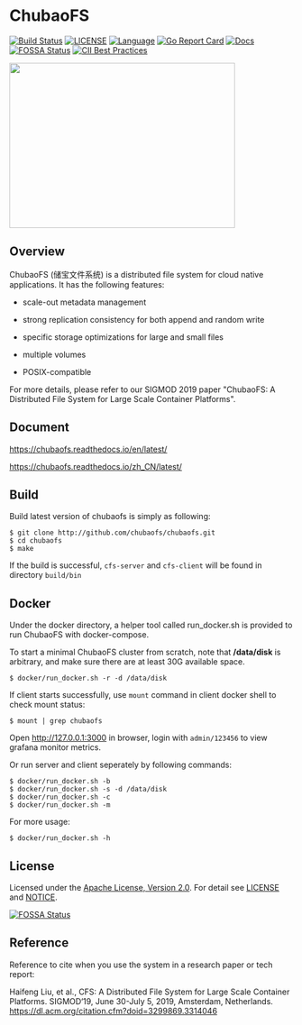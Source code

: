 # ChubaoFS

[![Build Status](https://travis-ci.org/chubaofs/chubaofs.svg?branch=master)](https://travis-ci.org/chubaofs/chubaofs)
[![LICENSE](https://img.shields.io/github/license/chubaofs/chubaofs.svg)](https://github.com/chubaofs/chubaofs/blob/master/LICENSE)
[![Language](https://img.shields.io/badge/Language-Go-blue.svg)](https://golang.org/)
[![Go Report Card](https://goreportcard.com/badge/github.com/chubaofs/chubaofs)](https://goreportcard.com/report/github.com/chubaofs/chubaofs)
[![Docs](https://readthedocs.org/projects/chubaofs/badge/?version=latest)](https://chubaofs.readthedocs.io/en/latest/?badge=latest)
[![FOSSA Status](https://app.fossa.io/api/projects/git%2Bgithub.com%2Fchubaofs%2Fcfs.svg?type=shield)](https://app.fossa.io/projects/git%2Bgithub.com%2Fchubaofs%2Fcfs?ref=badge_shield)
[![CII Best Practices](https://bestpractices.coreinfrastructure.org/projects/2761/badge)](https://bestpractices.coreinfrastructure.org/projects/2761)

<img src="https://user-images.githubusercontent.com/47099843/55525970-bf53d880-56c5-11e9-8c28-55d208859824.png" width="400" height="293" />


## Overview

ChubaoFS (储宝文件系统) is a distributed file system for cloud native applications. It has the following features:

* scale-out metadata management

* strong replication consistency for both append and random write

* specific storage optimizations for large and small files

* multiple volumes

* POSIX-compatible

For more details, please refer to our SIGMOD 2019 paper "ChubaoFS: A Distributed File System for Large Scale Container Platforms".


## Document

https://chubaofs.readthedocs.io/en/latest/

https://chubaofs.readthedocs.io/zh_CN/latest/


## Build

Build latest version of chubaofs is simply as following:

```
$ git clone http://github.com/chubaofs/chubaofs.git
$ cd chubaofs
$ make
```

If the build is successful, `cfs-server` and `cfs-client` will be found in directory `build/bin`


## Docker

Under the docker directory, a helper tool called run_docker.sh is provided to run ChubaoFS with docker-compose.

To start a minimal ChubaoFS cluster from scratch, note that **/data/disk** is arbitrary, and make sure there are at least 30G available space.

```
$ docker/run_docker.sh -r -d /data/disk
```

If client starts successfully, use `mount` command in client docker shell to check mount status:

```
$ mount | grep chubaofs
```

Open http://127.0.0.1:3000 in browser, login with `admin/123456` to view grafana monitor metrics.

Or run server and client seperately by following commands:

```
$ docker/run_docker.sh -b
$ docker/run_docker.sh -s -d /data/disk
$ docker/run_docker.sh -c
$ docker/run_docker.sh -m
```

For more usage:

```
$ docker/run_docker.sh -h
```


## License

Licensed under the [Apache License, Version 2.0](http://www.apache.org/licenses/LICENSE-2.0).
For detail see [LICENSE](LICENSE) and [NOTICE](NOTICE).

[![FOSSA Status](https://app.fossa.io/api/projects/git%2Bgithub.com%2Fchubaofs%2Fcfs.svg?type=large)](https://app.fossa.io/projects/git%2Bgithub.com%2Fchubaofs%2Fcfs?ref=badge_large)


## Reference

Reference to cite when you use the system in a research paper or tech report: 

Haifeng Liu, et al., CFS: A Distributed File System for Large Scale Container Platforms. SIGMOD‘19, June 30-July 5, 2019, Amsterdam, Netherlands. https://dl.acm.org/citation.cfm?doid=3299869.3314046





